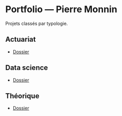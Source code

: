 # Portfolio — Pierre Monnin

Projets classés par typologie.

## Actuariat
- [Dossier](./actuariat)

## Data science
- [Dossier](./data-science)

## Théorique
- [Dossier](./theorique)


